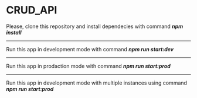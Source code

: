 # CRUD_API

Please, clone this repository and install dependecies with command ***npm install***

***

Run this app in development mode with command ***npm run start:dev***

***

Run this app in prodaction mode with command ***npm run start:prod***

***

Run this app in development mode with multiple instances using command ***npm run start:prod***